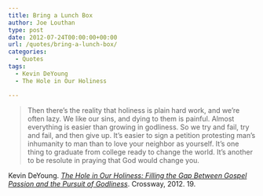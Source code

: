 ```yaml
---
title: Bring a Lunch Box
author: Joe Louthan
type: post
date: 2012-07-24T00:00:00+00:00
url: /quotes/bring-a-lunch-box/
categories:
  - Quotes
tags:
  - Kevin DeYoung
  - The Hole in Our Holiness

---
```

> Then there’s the reality that holiness is plain hard work, and we’re often lazy. We like our sins, and dying to them is painful. Almost everything is easier than growing in godliness. So we try and fail, try and fail, and then give up. It’s easier to sign a petition protesting man’s inhumanity to man than to love your neighbor as yourself. It’s one thing to graduate from college ready to change the world. It’s another to be resolute in praying that God would change you.

Kevin DeYoung. [_The Hole in Our Holiness: Filling the Gap Between Gospel Passion and the Pursuit of Godliness_][1]. Crossway, 2012. 19.

 [1]: https://www.amazon.com/dp/1433533340/ref=as_li_ss_til?tag=iamlipr-20&camp=0&creative=0&linkCode=as4&creativeASIN=1433533340&adid=0TXBBK1E8J4ME0A4MW7J&